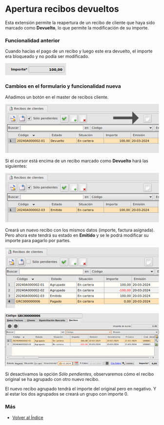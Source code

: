 # Apertura recibos devueltos

Esta extensión permite la reapertura de un recibo de cliente que haya sido marcado como __Devuelto__, lo que permite la modificación de su importe.

### Funcionalidad anterior

Cuando hacías el pago de un recibo y luego este era devuelto, el importe era bloqueado y no podía ser modificado.

![Importe del recibo devuelto bloqueado](./img/importeBloqueado.png)


### Cambios en el formulario y funcionalidad nueva

Añadimos un botón en el master de recibos cliente.

![Recibo Devuelto](./img/reciboDevuelto.png)

 Si el cursor está encima de un recibo marcado como __Devuelto__ hará las siguientes: 

![Nuevo recicbo creado](./img/nuevoRecibo.png)

Creará un nuevo recibo con los mismos datos (importe, factura asignada). Pero ahora este tendrá su estado en __Emitido__ y se le podrá modificar su importe para pagarlo por partes.

![Los diferentes recibos creados](./img/variosRecibos.png)

![Recibos Agrupados](./img/recibosAgrupados.png)


Si desactivamos la opción _Sólo pendientes_, observaremos cómo el recibo original se ha agrupado con otro nuevo recibo.

El nuevo recibo agrupado tendrá el importe del original pero en negativo. Y al estar los dos agrupados se creará un grupo con importe 0.

### Más

  * [Volver al Índice](../index.md)

